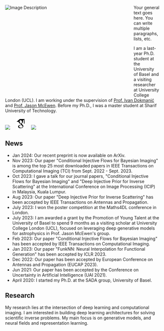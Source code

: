 

<div>
  <img src="https://upload.wikimedia.org/wikipedia/commons/0/06/Linkedin_circle_black-512.png" alt="Image Description" width="400" height="300" style="float: left; margin-right: 20px;">
  <p>Your general text goes here. You can write multiple paragraphs, lists, etc.</p>
</div>

I am a last-year Ph.D. student at the University of Basel and a visiting researcher at University College London (UCL). I am working under the supervision of [Prof. Ivan Dokmanić](https://sada.dmi.unibas.ch/en/people/head-of-sada/ivan-dokmanic) and [Prof. Jason McEwen](http://www.jasonmcewen.org/). Before my Ph.D., I was a master student at Sharif University of Technology.

[<img src="https://upload.wikimedia.org/wikipedia/commons/0/06/Linkedin_circle_black-512.png" height="40px">](https://www.linkedin.com/in/amir-ehsan/) &nbsp;&nbsp;&nbsp; [<img src="google-scholar.svg" height="40px">](https://scholar.google.com/citations?user=Rou2vXcAAAAJ&hl=en) &nbsp;&nbsp;&nbsp; [<img src="https://github.githubassets.com/assets/GitHub-Mark-ea2971cee799.png" height="42px">](https://github.com/AmirEhsan95)


## News

* Jan 2024: Our recent preprint is now available on ArXiv.
* Nov 2023: Our paper "Conditional Injective Flows for Bayesian Imaging" is among the top 25 most downloaded papers in IEEE Transactions on Computational Imaging (TCI) from Sept. 2022 - Sept. 2023.
* Oct 2023: I gave a talk for our journal papers, "Conditional Injective Flows for Bayesian Imaging" and "Deep Injective Prior for Inverse Scattering" at the International Conference on Image Processing (ICIP) in Malaysia, Kuala Lumpur.
* Aug 2023: Our paper "Deep Injective Prior for Inverse Scattering" has been accepted by IEEE Transactions on Antennas and Propagation.
* July 2023: I won the poster competition at the Maths4DL conference in London.
* July 2023: I am awarded a grant by the Promotion of Young Talent at the University of Basel to spend 9 months as a visiting scholar at University College London (UCL), focused on leveraging deep generative models for astrophysics in Prof. Jason McEwen's group. 
* Feb 2023: Our paper "Conditional Injective Flows for Bayesian Imaging" has been accepted by IEEE Transactions on Computational Imaging.
* Jan 2023: Our paper "FunkNN: Neural Interpolation for Functional Generation" has been accepted by ICLR 2023.
* Dec 2022: Our paper has been accepted by European Conference on Antennas and Propagation (EUCAP 2023).
* Jun 2021: Our paper has been accepted by the Conference on Uncertainty in Artificial Intelligence (UAI 2021).
* April 2020: I started my Ph.D. at the SADA group, University of Basel.

## Research
My research lies at the intersection of deep learning and computational imaging. I am interested in building deep learning architectures for solving scientific inverse problems. My main focus is on generative models, and neural fields and representation learning.

